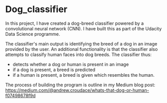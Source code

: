 # Dog_classifier

In this project, I have created a dog-breed classifier powered by a convolutional neural network (CNN). 
I have built this as part of the Udacity Data Science programme. 

The classifier's main output is identifying the breed of a dog in an image provided by the user. 
An additional functionality is that the classifier also attempts to classify human faces into dog breeds. 
The classifier thus:
- detects whether a dog or human is present in an image
- if a dog is present, a breed is predicted
- if a human is present, a breed is given which resembles the human. 

The process of building the program is outline in my Medium blog post:
https://medium.com/@andrew.croudace/whats-that-dog-or-human-f07498678f9d

